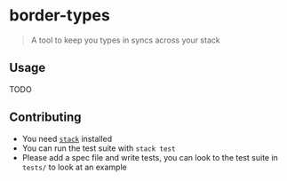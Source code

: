 # border-types

> A tool to keep you types in syncs across your stack

## Usage

TODO

## Contributing

* You need []()[`stack`](https://docs.haskellstack.org/en/stable/README/) installed
* You can run the test suite with `stack test`
* Please add a spec file and write tests, you can look to the test suite in `tests/` to look at an example
